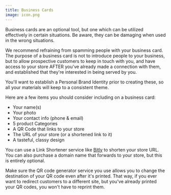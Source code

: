 ```yaml
---
title: Business Cards
image: icon.png
---
```


Business cards are an optional tool, but one which can be utilized effectively in certain situations. Be aware, they can be damaging when used in the wrong situations.

We recommend refraining from spamming people with your business card. The purpose of a business card is not to introduce people to your business, but to allow prospective customers to keep in touch with you, and have access to your store AFTER you've already made a connection with them, and established that they're interested in being served by you.

You'll want to establish a <resource-chip path="resources/branding">Personal Brand Identity</resource-chip> prior to creating these, so all your materials will keep to a consistent theme.

Here are a few items you should consider including on a business card:

- Your name(s)
- Your photo
- Your contact info (phone & email)
- 5 product Categories
- A <resource-chip path="resources/qr-codes">QR Code</resource-chip> that links to your store
- The URL of your store (or a shortened link to it)
- A tasteful, classy design

You can use a Link Shortener service like [Bitly](https://bitly.com/) to shorten your store URL. You can also purchase a domain name that forwards to your store, but this is entirely optional.

Make sure the QR code generator service you use allows you to change the destination of your QR code even after it's printed. That way, if you ever want to redirect customers to a different site, but you've already printed your QR codes, you won't have to reprint them.